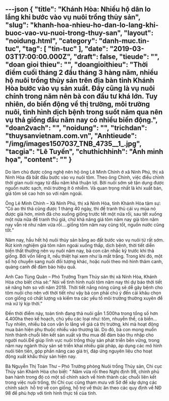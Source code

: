 ---json
{
    "title": "Khánh Hòa: Nhiều hộ dân lo lắng khi bước vào vụ nuôi trồng thủy sản",
    "slug": "khanh-hoa-nhieu-ho-dan-lo-lang-khi-buoc-vao-vu-nuoi-trong-thuy-san",
    "layout": "noidung.html",
    "category": "danh-muc.tin-tuc",
    "tag": [
        "tin-tuc"
    ],
    "date": "2019-03-03T17:00:00.000Z",
    "draft": false,
    "tieude": "",
    "doan gioi thieu": "",
    "doangioithieu": "Thời điểm cuối tháng 2 đầu tháng 3 hàng năm, nhiều hộ nuôi trồng thủy sản trên địa bàn tỉnh Khánh Hòa bước vào vụ sản xuất. Đây cũng là vụ nuôi chính trong năm nên bà con đầu tư khá lớn. Tuy nhiên, do biến động về thị trường, môi trường nuôi, tình hình dịch bệnh trong suốt năm qua nên vụ thả giống đầu năm nay có nhiều biến động.",
    "doan2vach": "",
    "noidung": "",
    "trichdan": "thuysanvietnam.com.vn",
    "Anhtieude": "/img/images1507037_TNB_4735__1_.jpg",
    "tacgia": "Lê Tuyến",
    "chuthichhinh": "Ảnh minh họa",
    "__content__": ""
}
---
<p>Do l&agrave;m chủ được c&ocirc;ng nghệ n&ecirc;n hộ &ocirc;ng L&ecirc; Minh Ch&iacute;nh ở x&atilde; Ninh Ph&uacute;, thị x&atilde; Ninh H&ograve;a đ&atilde; bắt đầu bước v&agrave;o vụ nu&ocirc;i t&ocirc;m. Theo &ocirc;ng Ch&iacute;nh, việc điều chỉnh thời gian nu&ocirc;i ngay từ đầu năm kh&aacute; thuận lợi. Bởi nu&ocirc;i sớm sẽ tận dụng được nguồn nước sạch, m&ocirc;i trường &iacute;t &ocirc; nhiễm. V&agrave; quan trọng nhất l&agrave; khi xuất b&aacute;n, gi&aacute; t&ocirc;m sẽ cao hơn so với năm ngo&aacute;i.</p>

<p>&Ocirc;ng&nbsp;L&ecirc; Minh Ch&iacute;nh &ndash; X&atilde; Ninh Ph&uacute;, thị x&atilde; Ninh H&ograve;a, tỉnh Kh&aacute;nh H&ograve;a t&acirc;m sự: &ldquo;C&oacute; ao th&igrave; thả cũng được 1 th&aacute;ng 40 ng&agrave;y, th&igrave; để tranh thủ c&aacute;i vụ m&ugrave;a n&oacute; được gi&aacute; hơn, m&igrave;nh đ&atilde; cho xuống giống trước tết một nửa rồi, sau tết xuống một nửa nữa để tranh thủ gi&aacute;, chứ khả năng gi&aacute; t&ocirc;m năm nay gi&aacute; t&ocirc;m năm nay vẫn rẻ như năm vừa rồi&hellip;.giống t&ocirc;m năm nay cũng tốt, nguồn nước cũng tốt.&rdquo;</p>

<p>Năm nay, hầu hết hộ nu&ocirc;i thủy sản bằng ao đất bước v&agrave;o vụ nu&ocirc;i từ rất sớm. R&uacute;t kinh nghiệm&nbsp;gi&aacute; t&ocirc;m năm ngo&aacute;i xuống thấp, dịch bệnh, thời tiết diễn biến thất thường n&ecirc;n vụ nu&ocirc;i năm nay, b&agrave; con c&acirc;n nhắc kỹ trước khi thả giống. Bởi vốn liếng &iacute;t, nếu thiệt hại xem như l&agrave; mất trắng. Trong khi đ&oacute;, một số hộ chuyển sang nu&ocirc;i đối tượng kh&aacute;c, hoặc nu&ocirc;i theo m&ocirc; h&igrave;nh th&acirc;m canh, quảng canh để đảm bảo hiệu quả.</p>

<p>Anh Cao T&ugrave;ng Qu&acirc;n &ndash; Ph&oacute; Trưởng Trạm Thủy sản thị x&atilde; Ninh H&ograve;a, Kh&aacute;nh H&ograve;a cho biết chia sẻ:&rdquo;&nbsp;N&oacute;i về t&igrave;nh h&igrave;nh nu&ocirc;i t&ocirc;m năm nay th&igrave; dự b&aacute;o thời tiết sẽ năng hơn so với năm 2018. Thời tiết nắng n&oacute;ng cũng sẽ dễ g&acirc;y bệnh cho t&ocirc;m nu&ocirc;i cho n&ecirc;n với thời tiết như vậy b&agrave; con phải ch&uacute; &yacute; đến c&aacute;i kh&acirc;u chọn con giống c&oacute; chất lượng v&agrave; kiểm tra c&aacute;c yếu tố m&ocirc;i trường thường xuy&ecirc;n để m&agrave; xử l&yacute; kịp thời.&rdquo;</p>

<p>Đến thời điểm n&agrave;y, to&agrave;n tỉnh đang thả nu&ocirc;i gần 1.500ha trong tổng số hơn 4.400ha theo kế hoạch, chủ yếu c&aacute;c loại như: t&ocirc;m, nhuyễn thể, c&aacute; biển&hellip; Tuy nhi&ecirc;n, nhiều b&agrave; con vẫn lo lắng về gi&aacute; cả thị trường, khi m&agrave; hoạt động mua b&aacute;n hiện phụ thuộc nhiều v&agrave;o thương l&aacute;i. Do đ&oacute;, b&agrave; con mong muốn h&igrave;nh th&agrave;nh chuỗi li&ecirc;n kết sản xuất v&agrave; thu mua để đảm bảo thu nhập cho người nu&ocirc;i.Để gi&uacute;p lĩnh vực nu&ocirc;i trồng thủy sản ph&aacute;t triển bền vững, trong năm nay ng&agrave;nh thủy sản sẽ triển khai nhiều giải ph&aacute;p, &aacute;p dụng c&aacute;c m&ocirc; h&igrave;nh nu&ocirc;i ti&ecirc;n tiến, g&oacute;p phần n&acirc;ng cao gi&aacute; trị, đ&aacute;p ứng nguy&ecirc;n liệu cho hoạt động xuất khẩu thủy sản hiện nay.</p>

<p>B&agrave; Nguyễn Thị To&agrave;n Thư &ndash; Ph&oacute; Trưởng ph&ograve;ng Nu&ocirc;i trồng Thủy sản, Chi cục Thủy sản Kh&aacute;nh H&ograve;a cho biết: &rdquo;&nbsp;Năm vừa rồi theo Nghị định 98, ch&iacute;nh phủ ban h&agrave;nh trong đ&oacute; c&oacute; một số ch&iacute;nh s&aacute;ch về h&igrave;nh th&agrave;nh c&aacute;c chuỗi li&ecirc;n kết trong việc nu&ocirc;i trồng, th&igrave; Chi cục cũng tham mưu với Sở để x&acirc;y dựng c&aacute;c ch&iacute;nh s&aacute;ch&nbsp; hỗ trợ về con giống, hỗ trợ về thức ăn theo c&aacute;c quy định về NĐ 98 để ph&ugrave; hợp với t&igrave;nh h&igrave;nh thực tế của tỉnh.</p>
